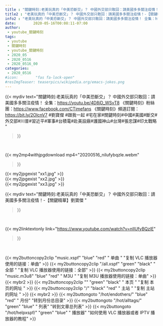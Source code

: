 ```yaml
---
title : "關鍵時刻:老美玩真的「中美恐斷交」？ 中國外交部只敢回：請美國多多關注疫情！-【關鍵精華】劉寶傑 "
title2 : "老美玩真的「中美恐斷交」？ 中國外交部只敢回：請美國多多關注疫情！-【關鍵精華】劉寶傑 "
info2 : "老美玩真的「中美恐斷交」？ 中國外交部只敢回：請美國多多關注疫情！ 全集：https://youtu.be/4D8jD_WSvT8  《關鍵時刻》粉絲團：https://www.facebook.com/CTimefans 《關鍵時刻》頻道訂閱：https://bit.ly/2OlcnV7  #劉寶傑  #跟我一起 #宅在家#關鍵時刻#中國#美國#斷交#外交部#川普#習近平#軍事#台積電#赴美設廠#護國神山#台灣#張忠謀#印太戰略 "
date:        2020-05-16T00:08:11-07:00
author:
 - youtube_關鍵時刻
tags:
 - youtube
 - 關鍵時刻
 - youtube_關鍵時刻
 - 2020_05
 - 2020_0516
 - 2020_0516_00
categories:
 - 2020_0516
#icon:        "fas fa-lock-open"
#resImgTeaser: teaserpics/wikipedia.org/emacs-jokes.png
---
```


{{< mydiv text="關鍵時刻:老美玩真的「中美恐斷交」？ 中國外交部只敢回：請美國多多關注疫情！ 全集：https://youtu.be/4D8jD_WSvT8  《關鍵時刻》粉絲團：https://www.facebook.com/CTimefans 《關鍵時刻》頻道訂閱：https://bit.ly/2OlcnV7  #劉寶傑  #跟我一起 #宅在家#關鍵時刻#中國#美國#斷交#外交部#川普#習近平#軍事#台積電#赴美設廠#護國神山#台灣#張忠謀#印太戰略 "
>}}
<br>


{{< my2mp4withjpgdownload mp4="20200516_nilufybqzle.webm"
>}}

{{< my2jpgexist "xx1.jpg" >}}<br>
{{< my2jpgexist "xx2.jpg" >}}<br>
{{< my2jpgexist "xx3.jpg" >}}<br>



{{< mydiv text="關鍵時刻:老美玩真的「中美恐斷交」？ 中國外交部只敢回：請美國多多關注疫情！-【關鍵精華】劉寶傑 "
>}}
<br>

{{< my2linktextonly link="https://www.youtube.com/watch?v=nIlUfyBQzlE"
>}}


<br>

{{< my2buttoncopy2clip "music.xspf"        "blue"   "red"    " 单曲 "  "复制 VLC 播放器使用的链接：单曲" >}} {{< my2buttoncopy2clip "/all.xspf"         "green"  "black"  " 全部 "  "复制 VLC 播放器使用的链接：全部" >}} {{< my2buttoncopy2clip "music.m3u8"        "blue"   "red"    " M3U  "    "复制 M3U 播放器使用的链接：单曲" >}} {{< mybr2 >}} {{< my2buttoncopy2clip ""                  "green"  "black"  " 本页 "    "复制 本页的网址 " >}} {{< my2buttoncopy2clip "/"                 "black"  "red"    " 主站 "    "复制 主站的网址 " >}} {{< mybr2 >}} {{< my2buttongoto      "/hot/endothers/"   "blue"   "red"    " 月份"   "转到月份总目录" >}} {{< my2buttongoto      "/hot/alltags/"     "green"  "blue"   " 列表"   "转到文章总列表" >}} {{< my2buttongoto      "/hot/helpxspf/"    "green"  "blue"   " 播放器" "如何使用 VLC 播放器或者 IPTV 播放器的教程" >}} 
